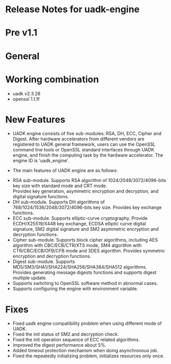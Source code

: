 
Release Notes for uadk-engine
==============================

Pre v1.1
========

General
=======

Working combination
===================
- uadk v2.3.28
- openssl 1.1.1f

New Features
============
* UADK engine consists of five sub-modules: RSA, DH, ECC, Cipher and Digest.
  After hardware accelerators from different vendors are registered to UADK general framework,
  users can use the OpenSSL command line tools or OpenSSL standard interfaces through UADK engine,
  and finish the computing task by the hardware accelerator.
  The engine ID is 'uadk_engine'.

* The main features of UADK engine are as follows:
- RSA sub-module. Supports RSA algorithm of 1024/2048/3072/4096-bits key size with standard mode and CRT mode.\
  Provides key generation, asymmetric encryption and decryption, and digital signature functions.
- DH sub-module. Supports DH algorithms of 768/1024/1536/2048/3072/4096-bits key size. Provides key exchange functions.
- ECC sub-module. Supports elliptic-curve cryptography. Provide ECDH/X25519/X448 key exchange,
  ECDSA elliptic curve digital signature, SM2 digital signature and SM2 asymmetric encryption and decryption functions.
- Cipher sub-module. Supports block cipher algorithms, including AES algorithm with CBC/ECB/CTR/XTS mode,
  SM4 algorithm with CTR/CBC/ECB/OFB/CFB mode and 3DES algorithm. Provides symmetric encryption and decryption functions.
- Digest sub-module. Supports MD5/SM3/SHA1/SHA224/SHA256/SHA384/SHA512 algorithms.
  Provides generating message digests functions and supports digest multiple update.
- Supports switching to OpenSSL software method in abnormal cases.
- Supports configuring the engine with environment variable.

Fixes
=====
- Fixed uadk engine compatibility problem when using different mode of UADK.
- Fixed the init status of SM2 and decryption check.
- Fixed the init operation sequence of ECC related algorithms.
- Improved the digest performance about 5%.
- Added timeout protection mechanism when doing asynchronous job.
- Fixed the repeatedly initializing problem, initializes resources only once.
